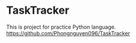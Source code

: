 # TaskTracker
This is project for practice Python language.
https://github.com/Phongnguyen096/TaskTracker
